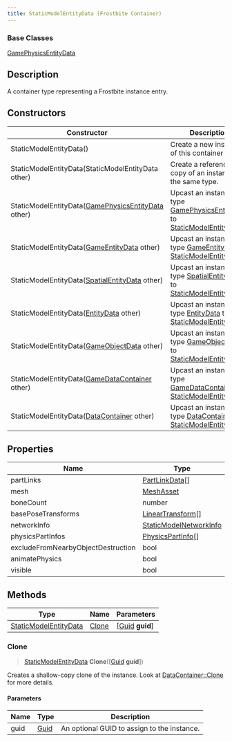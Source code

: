 ```yaml
---
title: StaticModelEntityData (Frostbite Container)
---
```

### Base Classes

[GamePhysicsEntityData](GamePhysicsEntityData)

## Description

A container type representing a Frostbite instance entry.

## Constructors

| Constructor                                                                      | Description                                                                                                                       |
| -------------------------------------------------------------------------------- | --------------------------------------------------------------------------------------------------------------------------------- |
| StaticModelEntityData()                                                          | Create a new instance of this container type.                                                                                     |
| StaticModelEntityData(StaticModelEntityData other)                               | Create a reference copy of an instance of the same type.                                                                          |
| StaticModelEntityData([GamePhysicsEntityData](GamePhysicsEntityData) other)      | Upcast an instance of type [GamePhysicsEntityData](GamePhysicsEntityData) to [StaticModelEntityData](StaticModelEntityData).      |
| StaticModelEntityData([GameEntityData](GameEntityData) other)                    | Upcast an instance of type [GameEntityData](GameEntityData) to [StaticModelEntityData](StaticModelEntityData).                    |
| StaticModelEntityData([SpatialEntityData](SpatialEntityData) other)              | Upcast an instance of type [SpatialEntityData](SpatialEntityData) to [StaticModelEntityData](StaticModelEntityData).              |
| StaticModelEntityData([EntityData](EntityData) other)                            | Upcast an instance of type [EntityData](EntityData) to [StaticModelEntityData](StaticModelEntityData).                            |
| StaticModelEntityData([GameObjectData](GameObjectData) other)                    | Upcast an instance of type [GameObjectData](GameObjectData) to [StaticModelEntityData](StaticModelEntityData).                    |
| StaticModelEntityData([GameDataContainer](GameDataContainer) other)              | Upcast an instance of type [GameDataContainer](GameDataContainer) to [StaticModelEntityData](StaticModelEntityData).              |
| StaticModelEntityData([DataContainer](/vext/ref/cls/shr/datacontainer) other) | Upcast an instance of type [DataContainer](/vext/ref/cls/shr/datacontainer) to [StaticModelEntityData](StaticModelEntityData). |

## Properties

| Name                               | Type                                                        | Description |
| ---------------------------------- | ----------------------------------------------------------- | ----------- |
| partLinks                          | [PartLinkData](PartLinkData)\[\]                            |             |
| mesh                               | [MeshAsset](MeshAsset)                                      |             |
| boneCount                          | number                                                      |             |
| basePoseTransforms                 | [LinearTransform](/vext/ref/cls/shr/LinearTransform)\[\] |             |
| networkInfo                        | [StaticModelNetworkInfo](StaticModelNetworkInfo)            |             |
| physicsPartInfos                   | [PhysicsPartInfo](PhysicsPartInfo)\[\]                      |             |
| excludeFromNearbyObjectDestruction | bool                                                        |             |
| animatePhysics                     | bool                                                        |             |
| visible                            | bool                                                        |             |

## Methods

| Type                                           | Name            | Parameters                                     |
| ---------------------------------------------- | --------------- | ---------------------------------------------- |
| [StaticModelEntityData](StaticModelEntityData) | [Clone](#clone) | \[[Guid](/vext/ref/cls/shr/guid) **guid**\] |

### Clone

> [StaticModelEntityData](StaticModelEntityData) **Clone**(\[[Guid](/vext/ref/cls/shr/guid) **guid**\])

Creates a shallow-copy clone of the instance. Look at [DataContainer::Clone](/vext/ref/cls/shr/datacontainer#clone) for more details.

#### Parameters

| Name | Type         | Description                                 |
| ---- | ------------ | ------------------------------------------- |
| guid | [Guid](Guid) | An optional GUID to assign to the instance. |
